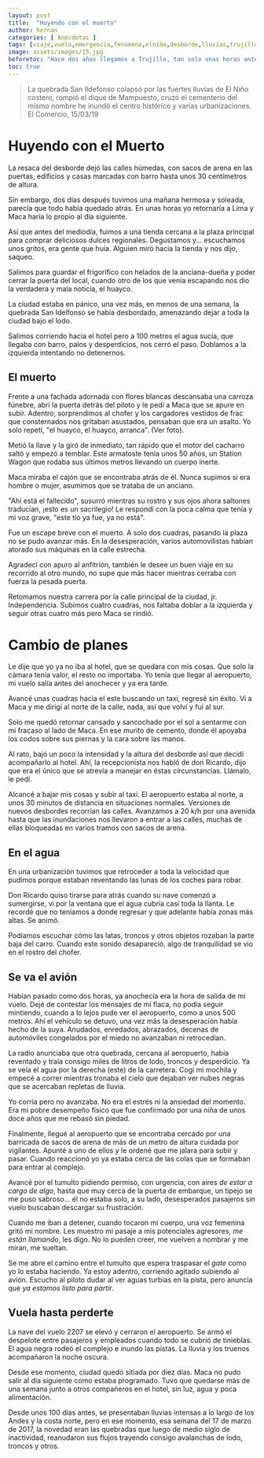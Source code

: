 ```yaml
---
layout: post
title:  "Huyendo con el muerto"
author: hernan
categories: [ Anécdotas ]
tags: [viaje,vuelo,emergencia,fenomeno,elniño,desborde,lluvias,trujillo,muerto]
image: assets/images/15.jpg
beforetoc: "Hace dos años llegamos a Trujillo, tan solo unas horas antes del huayco que daría inicio a toda la destrucción que traía el llamado Niño Costero en 2017."
toc: true
---
```

> La quebrada San Ildefonso colapsó por las fuertes lluvias de El Niño costero, rompió el dique de Mampuesto, cruzó el cementerio del mismo nombre he inundó el centro histórico y varias urbanizaciones. El Comercio, 15/03/19

# Huyendo con el Muerto

La resaca del desborde dejó las calles húmedas, con sacos de arena en las puertas, edificios y casas marcadas con barro hasta unos 30 centímetros de altura.

Sin embargo, dos días después tuvimos una mañana hermosa y soleada, parecía que todo había quedado atrás. En unas horas yo retornaría a Lima y Maca haría lo propio al día siguiente.

Así que antes del mediodía, fuimos a una tienda cercana a la plaza principal para comprar deliciosos dulces regionales. Degustamos y... escuchamos unos gritos, era gente que huía. Alguien miró hacia la tienda y nos dijo, saqueo. 

Salimos para guardar el frigorífico con helados de la anciana-dueña y poder cerrar la puerta del local, cuando otro de los que venía escapando nos dio la verdadera y mala noticia, el huayco.

La ciudad estaba en pánico, una vez más, en menos de una semana, la quebrada San Idelfonso se había desbordado, amenazando dejar a toda la ciudad bajo el lodo. 

Salimos corriendo hacia el hotel pero a 100 metros el agua sucia, que llegaba con barro, palos y desperdicios, nos cerró el paso. Doblamos a la izquierda intentando no detenernos. 

## El muerto
Frente a una fachada adornada con flores blancas descansaba una carroza fúnebre, abrí la puerta detrás del piloto y le pedí a Maca que se apure en subir. Adentro, sorprendimos al chofer y los cargadores vestidos de frac que consternados nos gritaban asustados, pensaban que era un asalto. Yo solo repetí, "el huayco, el huayco, arranca". (Ver foto).  

Metió la llave y la giró de inmediato, tan rápido que el motor del cacharro saltó y empezó a temblar. Este armatoste tenía unos 50 años, un Station Wagon que rodaba sus últimos metros llevando un cuerpo inerte. 

Maca miraba el cajón que se encontraba atrás de él. Nunca supimos si era hombre o mujer, asumimos que se trataba de un anciano. 

"Ahí está el fallecido", susurró mientras su rostro y sus ojos ahora saltones traducían, ¡esto es un sacrilegio! Le respondí con la poca calma que tenía y mi voz grave, "este tío ya fue, ya no está". 

Fue un escape breve con el muerto. A solo dos cuadras, pasando la plaza no se pudo avanzar más. En la desesperación, varios automovilistas habían atorado sus máquinas en la calle estrecha. 

Agradecí con apuro al anfitrión, también le desee un buen viaje en su recorrido al otro mundo, no supe que más hacer mientras cerraba con fuerza la pesada puerta. 

Retomamos nuestra carrera por la calle principal de la ciudad, jr. Independencia. Subimos cuatro cuadras, nos faltaba doblar a la izquierda y seguir otras cuatro más pero Maca se rindió.

# Cambio de planes

Le dije que yo ya no iba al hotel, que se quedara con mis cosas. Que solo la cámara tenía valor, el resto no importaba. Yo tenía que llegar al aeropuerto, mi vuelo salía antes del anochecer y ya era tarde.

Avancé unas cuadras hacia el este buscando un taxi, regresé sin éxito. Vi a Maca y  me dirigí al norte de la calle, nada, así que volví y fui al sur. 

Solo me quedó retornar cansado y sancochado por el sol a sentarme con mi fracaso al lado de Maca. En ese murito de cemento, donde él apoyaba los codos sobre sus piernas y la cara sobre las manos. 

Al rato, bajó un poco la intensidad y la altura del desborde así que decidí acompañarlo al hotel. Ahí, la recepcionista nos habló de don Ricardo, dijo que era el único que se atrevía a manejar en éstas circunstancias. Llámalo, le pedí. 

Alcancé a bajar mis cosas y subir al taxi. El aeropuerto estaba al norte, a unos 30 minutos de distancia en situaciones normales. Versiones de nuevos desbordes recorrían las calles. Avanzamos a 20 k/h por una avenida hasta que las inundaciones nos llevaron a entrar a las calles, muchas de ellas bloqueadas en varios tramos con sacos de arena. 

## En el agua
En una urbanización tuvimos que retroceder a toda la velocidad que pudimos porque estaban reventando las lunas de los coches para robar. 

Don Ricardo quiso tirarse para atrás cuando su nave comenzó a sumergirse, vi por la ventana que el agua cubría casi toda la llanta. Le recordé que no teníamos a donde regresar y que adelante había zonas más altas. Se animó. 

Podíamos escuchar cómo las latas, troncos y otros objetos rozaban la parte baja del carro. Cuando este sonido desapareció, algo de tranquilidad se vio en el rostro del chofer. 

## Se va el avión

Habían pasado como dos horas, ya anochecía era la hora de salida de mi vuelo. Dejé de contestar los mensajes de mi flaca, no podía seguir mintiendo, cuando a lo lejos pude ver el aeropuerto, como a unos 500 metros. Ahí el vehículo se detuvo, una vez más la desesperación había hecho de la suya. Anudados, enredados, abrazados, decenas de automóviles congelados por el miedo no avanzaban ni retrocedían. 

La radio anunciaba que otra quebrada, cercana al aeropuerto, había reventado y traía consigo miles de litros de lodo, troncos y desperdicio. Ya se veía el agua por la derecha  (este) de la carretera. Cogí mi mochila y empecé a correr mientras tronaba el cielo que dejaban ver nubes negras que se acercaban repletas de lluvia. 

Yo corría pero no avanzaba. No era el estrés ni la ansiedad del momento. Era mi pobre desempeño físico que fue confirmado por una niña de unos doce años que me rebasó sin piedad.

Finalmente, llegué al aeropuerto que se encontraba cercado por una barricada  de sacos de arena de más de un metro de altura cuidada por vigilantes. Apunté a uno de ellos y le ordené que me jalara para subir y pasar. Cuando reaccionó yo ya estaba cerca de las colas que se formaban para entrar al complejo. 

Avancé por el tumulto pidiendo permiso, con urgencia, con aires *de estar a cargo de algo*, hasta que muy cerca de la puerta de embarque, un tipejo se me puso sabroso... él no estaba solo, a su lado, desesperados pasajeros sin vuelo buscaban descargar su frustración. 

Cuando me iban a detener, cuando tocaron mi cuerpo, una voz femenina gritó mi nombre. Les muestro mi pasaje a mis potenciales agresores, *me están llamando*, les digo. No lo pueden creer, me vuelven a nombrar y me miran, me sueltan. 

Se me abre el camino entre el tumulto que espera traspasar el *gate* como yo lo estaba haciendo. Ya estoy adentro, corriendo agitado subiendo al avión. Escucho al piloto dudar al ver aguas turbias en la pista, pero anuncia que *ya estamos listo para partir*. 

## Vuela hasta perderte
La nave del vuelo 2207 se elevó y cerraron el aeropuerto. Se armó el despelote entre pasajeros y empleados cuando todo se cubrió de tinieblas. El agua negra rodeó el complejo e inundo las pistas. La lluvia y los truenos acompañaron la noche oscura. 

Desde ese momento, ciudad quedó sitiada por diez días. Maca no pudo salir al día siguiente como estaba programado. Tuvo que quedarse más de una semana junto a otros compañeros en el hotel, sin luz, agua y poca alimentación. 

Desde unos 100 días antes, se presentaban lluvias intensas a lo largo de los Andes y la costa norte, pero en ese momento, esa semana del 17 de marzo de 2017, la novedad eran las quebradas que luego de medio siglo de inactividad, reanudaron sus flujos trayendo consigo avalanchas de lodo, troncos y otros. 
